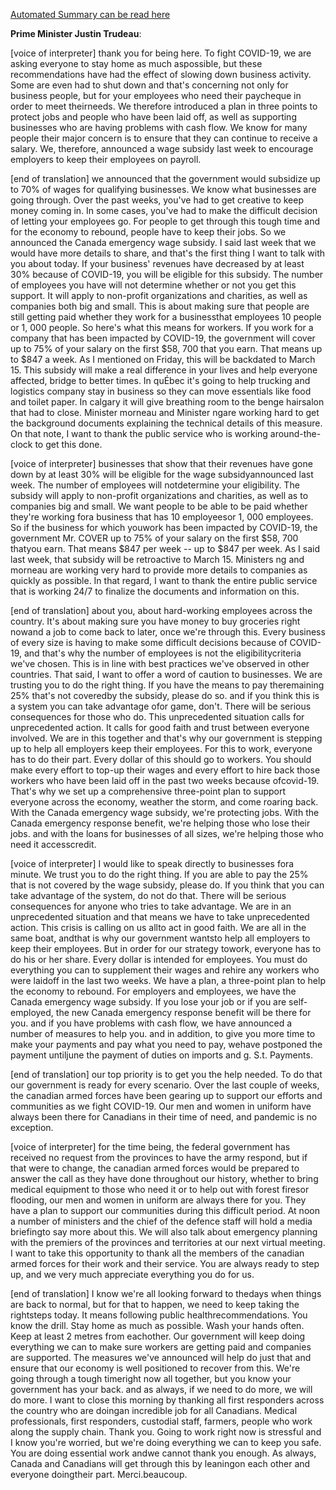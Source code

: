 [Automated Summary can be read here](./trudeau_summary.md)



**Prime Minister Justin Trudeau**:



[voice of interpreter] thank you for being here.
To fight COVID-19, we are asking everyone to stay home as much aspossible, but these recommendations have had the effect of slowing down business activity.
Some are even had to shut down and that's concerning not only for business people, but for your employees who need their paycheque in order to meet theirneeds.
We therefore introduced a plan in three points to protect jobs and people who have been laid off, as well as supporting businesses who are having problems with cash flow.
We know for many people their major concern is to ensure that they can continue to receive a salary.
We, therefore, announced a wage subsidy last week to encourage employers to keep their employees on payroll.


[end of translation] we announced that the government would subsidize up to 70% of wages for qualifying businesses.
We know what businesses are going through.
Over the past weeks, you've had to get creative to keep money coming in. In some cases, you've had to make the difficult decision of letting your employees go. For people to get through this tough time and for the economy to rebound, people have to keep their jobs.
So we announced the Canada emergency wage subsidy.
I said last week that we would have more details to share, and that's the first thing I want to talk with you about today.
If your business' revenues have decreased by at least 30% because of COVID-19, you will be eligible for this subsidy.
The number of employees you have will not determine whether or not you get this support.
It will apply to non-profit organizations and charities, as well as companies both big and small.
This is about making sure that people are still getting paid whether they work for a businessthat employees 10 people or 1, 000 people.
So here's what this means for workers.
If you work for a company that has been impacted by COVID-19, the government will cover up to 75% of your salary on the first $58, 700 that you earn.
That means up to $847 a week.
As I mentioned on Friday, this will be backdated to March 15. This subsidy will make a real difference in your lives and help everyone affected, bridge to better times.
In quÉbec it's going to help trucking and logistics company stay in business so they can move essentials like food and toilet paper.
In calgary it will give breathing room to the benge hairsalon that had to close.
Minister morneau and Minister ngare working hard to get the background documents explaining the technical details of this measure.
On that note, I want to thank the public service who is working around-the-clock to get this done.
 

[voice of interpreter] businesses that show that their revenues have gone down by at least 30% will be eligible for the wage subsidyannounced last week.
The number of employees will notdetermine your eligibility.
The subsidy will apply to non-profit organizations and charities, as well as to companies big and small.
We want people to be able to be paid whether they're working fora business that has 10 employeesor 1, 000 employees.
So if the business for which youwork has been impacted by COVID-19, the government Mr. COVER up to 75% of your salary on the first $58, 700 thatyou earn.
That means $847 per week -- up to $847 per week.
As I said last week, that subsidy will be retroactive to March 15. Ministers ng and morneau are working very hard to provide more details to companies as quickly as possible.
In that regard, I want to thank the entire public service that is working 24/7 to finalize the documents and information on this.


[end of translation] about you, about hard-working employees across the country.
It's about making sure you have money to buy groceries right nowand a job to come back to later, once we're through this.
Every business of every size is having to make some difficult decisions because of COVID-19, and that's why the number of employees is not the eligibilitycriteria we've chosen.
This is in line with best practices we've observed in other countries.
That said, I want to offer a word of caution to businesses.
We are trusting you to do the right thing.
If you have the means to pay theremaining 25% that's not coveredby the subsidy, please do so. and if you think this is a system you can take advantage ofor game, don't. There will be serious consequences for those who do. This unprecedented situation calls for unprecedented action.
It calls for good faith and trust between everyone involved.
We are in this together and that's why our government is stepping up to help all employers keep their employees.
For this to work, everyone has to do their part.
Every dollar of this should go to workers.
You should make every effort to top-up their wages and every effort to hire back those workers who have been laid off in the past two weeks because ofcovid-19. That's why we set up a comprehensive three-point plan to support everyone across the economy, weather the storm, and come roaring back.
With the Canada emergency wage subsidy, we're protecting jobs.
With the Canada emergency response benefit, we're helping those who lose their jobs.
and with the loans for businesses of all sizes, we're helping those who need it accesscredit.
 

[voice of interpreter] I would like to speak directly to businesses fora minute.
We trust you to do the right thing.
If you are able to pay the 25% that is not covered by the wage subsidy, please do. If you think that you can take advantage of the system, do not do that.
There will be serious consequences for anyone who tries to take advantage.
We are in an unprecedented situation and that means we have to take unprecedented action.
This crisis is calling on us allto act in good faith.
We are all in the same boat, andthat is why our government wantsto help all employers to keep their employees.
But in order for our strategy towork, everyone has to do his or her share.
Every dollar is intended for employees.
You must do everything you can to supplement their wages and rehire any workers who were laidoff in the last two weeks.
We have a plan, a three-point plan to help the economy to rebound.
For employers and employees, we have the Canada emergency wage subsidy.
If you lose your job or if you are self-employed, the new Canada emergency response benefit will be there for you.
and if you have problems with cash flow, we have announced a number of measures to help you.
and in addition, to give you more time to make your payments and pay what you need to pay, wehave postponed the payment untiljune the payment of duties on imports and g. S.t. Payments.


[end of translation] our top priority is to get you the help needed.
To do that our government is ready for every scenario.
Over the last couple of weeks, the canadian armed forces have been gearing up to support our efforts and communities as we fight COVID-19. Our men and women in uniform have always been there for Canadians in their time of need, and pandemic is no exception.
 

[voice of interpreter] for the time being, the federal government has received no request from the provinces to have the army respond, but if that were to change, the canadian armed forces would be prepared to answer the call as they have done throughout our history, whether to bring medical equipment to those who need it or to help out with forest firesor flooding, our men and women in uniform are always there for you.
They have a plan to support our communities during this difficult period.
At noon a number of ministers and the chief of the defence staff will hold a media briefingto say more about this.
We will also talk about emergency planning with the premiers of the provinces and territories at our next virtual meeting.
I want to take this opportunity to thank all the members of the canadian armed forces for their work and their service.
You are always ready to step up, and we very much appreciate everything you do for us. 

[end of translation] I know we're all looking forward to thedays when things are back to normal, but for that to happen, we need to keep taking the rightsteps today.
It means following public healthrecommendations.
You know the drill.
Stay home as much as possible.
Wash your hands often.
Keep at least 2 metres from eachother.
Our government will keep doing everything we can to make sure workers are getting paid and companies are supported.
The measures we've announced will help do just that and ensure that our economy is well positioned to recover from this.
We're going through a tough timeright now all together, but you know your government has your back.
and as always, if we need to do more, we will do more.
I want to close this morning by thanking all first responders across the country who are doingan incredible job for all Canadians.
Medical professionals, first responders, custodial staff, farmers, people who work along the supply chain.
Thank you.
Going to work right now is stressful and I know you're worried, but we're doing everything we can to keep you safe.
You are doing essential work andwe cannot thank you enough.
As always, Canada and Canadians will get through this by leaningon each other and everyone doingtheir part.
Merci.beaucoup.
